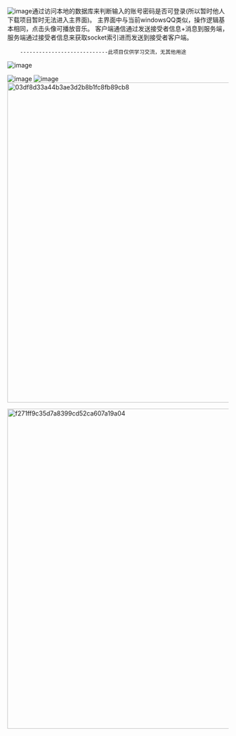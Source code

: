 ![image](https://github.com/wowwangchen/analogous_qq_for_windows/assets/130348678/b5cf2bc6-fff5-4d64-ab28-7f7a3d1350e0)通过访问本地的数据库来判断输入的账号密码是否可登录(所以暂时他人下载项目暂时无法进入主界面)。
主界面中与当前windowsQQ类似，操作逻辑基本相同，点击头像可播放音乐。
客户端通信通过发送接受者信息+消息到服务端，服务端通过接受者信息来获取socket索引进而发送到接受者客户端。

        ----------------------------此项目仅供学习交流，无其他用途
![image](https://github.com/wowwangchen/analogous_qq_for_windows/assets/130348678/873f5870-dbe7-4b93-99d8-3891dfdc5abb)


![image](https://github.com/wowwangchen/analogous_qq_for_windows/assets/130348678/91da97cd-32c2-4de1-8c76-21ba2d52d9e4)
![image](https://github.com/wowwangchen/analogous_qq_for_windows/assets/130348678/f01d5eff-a48d-4638-8f6b-773a0bd308ed)
<img width="727" alt="03df8d33a44b3ae3d2b8b1fc8fb89cb8" src="https://github.com/wowwangchen/analogous_qq_for_windows/assets/130348678/f6db6111-fdc9-4f53-8fa7-48b736f2e65c">

<img width="727" alt="f271ff9c35d7a8399cd52ca607a19a04" src="https://github.com/wowwangchen/analogous_qq_for_windows/assets/130348678/d897936e-af90-40be-8fde-e4725c2e8fa8">




